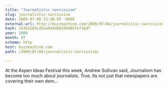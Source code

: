 ```yaml
---
title: "Journalistic narcissism"
slug: journalistic-narcissism
date: 2009-07-08 23:48:05 -0500
external-url: http://buzzmachine.com/2009/07/04/journalistic-narcissism/
hash: cb3b3103cd5aa04dd9820b965fef1bdf
year: 2009
month: 07
scheme: http
host: buzzmachine.com
path: /2009/07/04/journalistic-narcissism/

---
```


At the Aspen Ideas Festival this week, Andrew Sullivan said, Journalism has become too much about journalists. True. Its not just that newspapers are covering their own dem...
